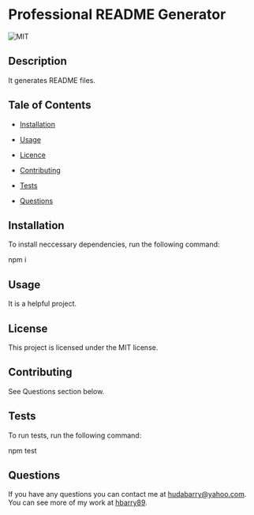# Professional README Generator
  ![MIT](https://img.shields.io/badge/license-MIT-blue) 

  ## Description
  
  It generates README files.
  
  ## Tale of Contents
  
  * [Installation](#installation)
  
  * [Usage](#usage)
  
  * [Licence](#Licence)
  
  * [Contributing](#contributing)
  
  * [Tests](#tests)
  
  * [Questions](#questions)
  
  ## Installation
  
  To install neccessary dependencies, run the following command:

  npm i
  
  ## Usage
  
  It is a helpful project.
  
  ## License
  This project is licensed under the MIT license.
  
  
  ## Contributing
  
  See Questions section below.
  
  ## Tests
  
  To run tests, run the following command:
  
  npm test
  
  ## Questions
  
  If you have any questions you can contact me at hudabarry@yahoo.com.
  You can see more of my work at [hbarry89](https://github.com/hbarry89).
  

